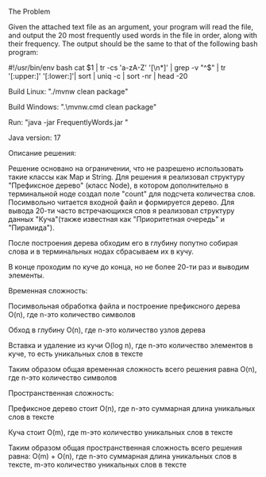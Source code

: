 The Problem


Given the attached text file as an argument, your program will read the file, and output the 20 most frequently used words in the file in order, along with their frequency. The output should be the same to that of the following bash program:

#!/usr/bin/env bash
cat $1 | tr -cs 'a-zA-Z' '[\n*]' | grep -v "^$" | tr '[:upper:]' '[:lower:]'| sort | uniq -c | sort -nr | head -20



Build Linux: "./mvnw clean package"

Build Windows: ".\mvnw.cmd clean package"

Run: "java -jar FrequentlyWords.jar <path to file>"

Java version: 17

Описание решения:


Решение основано на ограничении, что не разрешено использовать такие классы как Map и String.
Для решения я реализовал структуру "Префиксное дерево" (класс Node),
в котором дополнительно в терминальной ноде создал поле "count" для подсчета количества слов.
Посимвольно читается входной файл и формируется дерево.
Для вывода 20-ти часто встречающихся слов я реализовал структуру данных "Куча"(также известная как "Приоритетная очередь" и "Пирамида").

После построения дерева обходим его в глубину попутно собирая слова и в терминальных нодах сбрасываем их в кучу.

В конце проходим по куче до конца, но не более 20-ти раз и выводим элементы.

Временная сложность:

Посимвольная обработка файла и построение префиксного дерева O(n), где n-это количество символов

Обход в глубину O(n), где n-это количество узлов дерева

Вставка и удаление из кучи O(log n), где n-это количество элементов в куче, то есть уникальных слов в тексте

Таким образом общая временная сложность всего решения равна O(n), где n-это количество символов

Пространственная сложность:

Префиксное дерево стоит O(n), где n-это суммарная длина уникальных слов в тексте

Куча стоит O(m), где m-это количество уникальных слов в тексте

Таким образом общая пространственная сложность всего решения равна:
O(m) + O(n), где n-это суммарная длина уникальных слов в тексте, m-это количество уникальных слов в тексте

